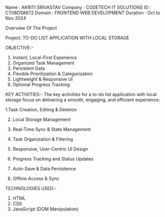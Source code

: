 Name : AKRITI SRIVASTAV
Company : CODETECH IT SOLUTIONS
ID : CT08DS8672
Domain : FRONTEND WEB DEVELOPMENT
Duration : Oct to Nov 2024

Overview Of The Project

Project: TO-DO LIST APPLICATION WITH LOCAL STORAGE

OBJECTIVE:-
1. Instant, Local-First Experience
2. Organized Task Management
3. Persistent Data
4. Flexible Prioritization & Categorization
5. Lightweight & Responsive UI
6. Optional Progress Tracking

KEY ACTIVITIES:-
The key activities for a to-do list application with local storage focus on delivering a smooth, engaging, and efficient experience:

1.Task Creation, Editing & Deletion

2. Local Storage Management
 
2. Real-Time Sync & State Management
 
3. Task Organization & Filtering
 
4. Responsive, User-Centric UI Design
 
5. Progress Tracking and Status Updates
 
6. Auto-Save & Data Persistence
 
7. Offline Access & Sync

TECHNOLOGIES USED:-
1. HTML
2. CSS
3. JavaScript (DOM Manipulation)
